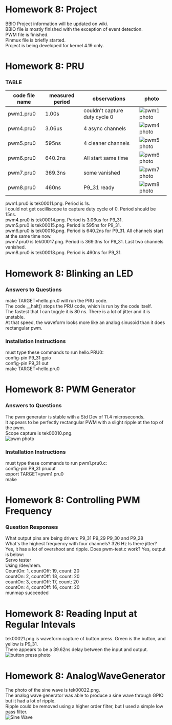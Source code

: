 # Homework 8: Project  
BBIO Project information will be updated on wiki.  
BBIO file is mostly finished with the exception of event detection.  
PWM file is finished.  
Pinmux file is briefly started.  
Project is being developed for kernel 4.19 only.  

# Homework 8: PRU  
### TABLE  
code file name | measured period | observations | photo
---------------|-----------------|--------------|---------
pwm1.pru0|1.00s |couldn't capture duty cycle 0|![pwm1 photo](https://github.com/EricMorse/ECE434/tree/master/hw08/waveforms/tek00011.png)
pwm4.pru0|3.06us|4 async channels|![pwm4 photo](https://github.com/EricMorse/ECE434/tree/master/hw08/waveforms/tek00014.png)
pwm5.pru0|595ns |4 cleaner channels|![pwm5 photo](https://github.com/EricMorse/ECE434/tree/master/hw08/waveforms/tek00015.png)
pwm6.pru0|640.2ns|All start same time|![pwm6 photo](https://github.com/EricMorse/ECE434/tree/master/hw08/waveforms/tek00016.png)
pwm7.pru0|369.3ns|some vanished|![pwm7 photo](https://github.com/EricMorse/ECE434/tree/master/hw08/waveforms/tek00017.png)
pwm8.pru0|460ns|P9_31 ready|![pwm8 photo](https://github.com/EricMorse/ECE434/tree/master/hw08/waveforms/tek00018.png)

pwm1.pru0 is tek00011.png.  Period is 1s.  
I could not get oscilliscope to capture duty cycle of 0.  Period should be 15ns.  
pwm4.pru0 is tek00014.png.  Period is 3.06us for P9_31.  
pwm5.pru0 is tek00015.png.  Period is 595ns for P9_31.  
pwm6.pru0 is tek00016.png.  Period is 640.2ns for P9_31.  All channels start at the same time now.   
pwm7.pru0 is tek00017.png.  Period is 369.3ns for P9_31.  Last two channels vanished.  
pwm8.pru0 is tek00018.png.  Period is 460ns for P9_31.  
# Homework 8: Blinking an LED  
### Answers to Questions  
make TARGET=hello.pru0 will run the PRU code.   
The code __halt() stops the PRU code, which is run by the code itself.    
The fastest that I can toggle it is 80 ns.  There is a lot of jitter and it is unstable.  
At that speed, the waveform looks more like an analog sinusoid than it does rectangular pwm.  
### Installation Instructions  
must type these commands to run hello.PRU0:  
config-pin P9_31 gpio  
config-pin P9_31 out  
make TARGET=hello.pru0  

# Homework 8: PWM Generator  
### Answers to Questions  
The pwm generator is stable with a Std Dev of 11.4 microseconds.  
It appears to be perfectly rectangular PWM with a slight ripple at the top of the pwm.  
Scope capture is tek00010.png.    
![pwm photo](https://github.com/EricMorse/ECE434/tree/master/hw08/waveforms/tek00010.png)  
### Installation Instructions  
must type these commands to run pwm1.pru0.c:  
config-pin P9_31 pruout  
export TARGET=pwm1.pru0  
make  

# Homework 8: Controlling PWM Frequency  
### Question Responses  
What output pins are being driven: P9_31 P9_29 P9_30 and P9_28  
What's the highest frequency with four channels?  326 Hz
Is there jitter?  Yes, it has a lot of overshoot and ripple.
Does pwm-test.c work?  Yes, output is below:  
Servo tester  
Using /dev/mem.  
CountOn: 1, countOff: 19, count: 20  
countOn: 2, countOff: 18, count: 20  
countOn: 3, countOff: 17, count: 20  
countOn: 4, countOff: 16, count: 20  
munmap succeeded  

# Homework 8: Reading Input at Regular Intevals  
tek00021.png is waveform capture of button press.  Green is the button, and yellow is P9_31.  
There appears to be a 39.62ns delay between the input and output.  
![button press photo](https://github.com/EricMorse/ECE434/tree/master/hw08/waveforms/tek00021.png)
# Homework 8: AnalogWaveGenerator  
The photo of the sine wave is tek00022.png.  
The analog wave generator was able to produce a sine wave through GPIO but it had a lot of ripple.  
Ripple could be removed using a higher order filter, but I used a simple low pass filter.  
![Sine Wave](https://github.com/EricMorse/ECE434/tree/master/hw08/waveforms/tek00022.png)
